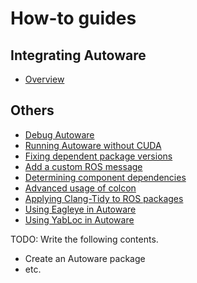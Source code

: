# How-to guides

## Integrating Autoware

- [Overview](integrating-autoware/overview.md)

## Others

- [Debug Autoware](others/debug-autoware.md)
- [Running Autoware without CUDA](others/running-autoware-without-cuda.md)
- [Fixing dependent package versions](others/fixing-dependent-package-versions.md)
- [Add a custom ROS message](others/add-a-custom-ros-message.md)
- [Determining component dependencies](others/determining-component-dependencies.md)
- [Advanced usage of colcon](others/advanced-usage-of-colcon.md)
- [Applying Clang-Tidy to ROS packages](others/applying-clang-tidy-to-ros-packages.md)
- [Using Eagleye in Autoware](others/eagleye-integration-guide.md)
- [Using YabLoc in Autoware](others/yabloc-guide.md)

TODO: Write the following contents.

- Create an Autoware package
- etc.
